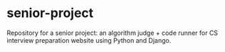senior-project
===========

Repository for a senior project: an algorithm judge + code runner for CS interview preparation website using Python and Django.
